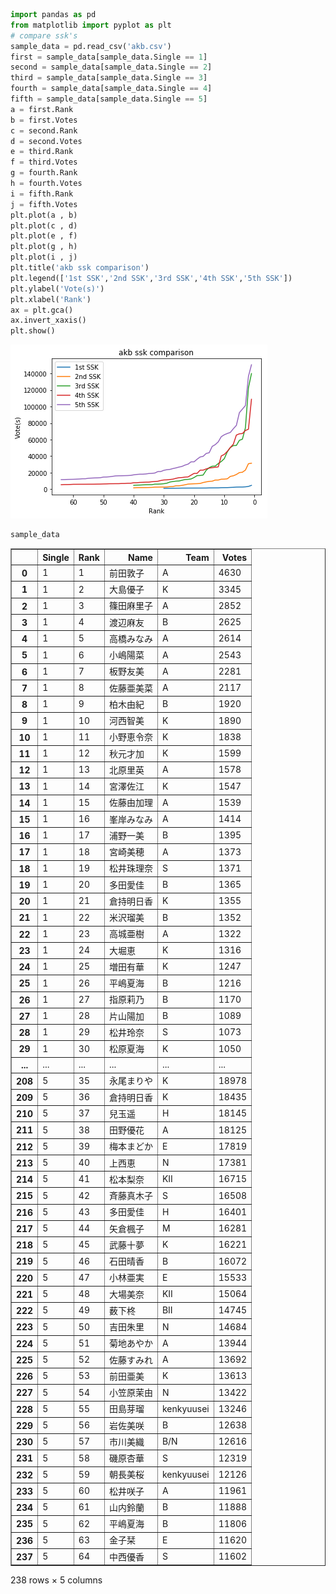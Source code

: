 

```python
import pandas as pd
from matplotlib import pyplot as plt
# compare ssk's
sample_data = pd.read_csv('akb.csv')
first = sample_data[sample_data.Single == 1]
second = sample_data[sample_data.Single == 2]
third = sample_data[sample_data.Single == 3]
fourth = sample_data[sample_data.Single == 4]
fifth = sample_data[sample_data.Single == 5]
a = first.Rank
b = first.Votes
c = second.Rank
d = second.Votes
e = third.Rank
f = third.Votes
g = fourth.Rank
h = fourth.Votes
i = fifth.Rank
j = fifth.Votes
plt.plot(a , b)
plt.plot(c , d)
plt.plot(e , f)
plt.plot(g , h)
plt.plot(i , j)
plt.title('akb ssk comparison')
plt.legend(['1st SSK','2nd SSK','3rd SSK','4th SSK','5th SSK'])
plt.ylabel('Vote(s)')
plt.xlabel('Rank')
ax = plt.gca()
ax.invert_xaxis()
plt.show()
```


![png](output_0_0.png)



```python
sample_data
```




<div>
<style scoped>
    .dataframe tbody tr th:only-of-type {
        vertical-align: middle;
    }

    .dataframe tbody tr th {
        vertical-align: top;
    }

    .dataframe thead th {
        text-align: right;
    }
</style>
<table border="1" class="dataframe">
  <thead>
    <tr style="text-align: right;">
      <th></th>
      <th>Single</th>
      <th>Rank</th>
      <th>Name</th>
      <th>Team</th>
      <th>Votes</th>
    </tr>
  </thead>
  <tbody>
    <tr>
      <th>0</th>
      <td>1</td>
      <td>1</td>
      <td>前田敦子</td>
      <td>A</td>
      <td>4630</td>
    </tr>
    <tr>
      <th>1</th>
      <td>1</td>
      <td>2</td>
      <td>大島優子</td>
      <td>K</td>
      <td>3345</td>
    </tr>
    <tr>
      <th>2</th>
      <td>1</td>
      <td>3</td>
      <td>篠田麻里子</td>
      <td>A</td>
      <td>2852</td>
    </tr>
    <tr>
      <th>3</th>
      <td>1</td>
      <td>4</td>
      <td>渡辺麻友</td>
      <td>B</td>
      <td>2625</td>
    </tr>
    <tr>
      <th>4</th>
      <td>1</td>
      <td>5</td>
      <td>高橋みなみ</td>
      <td>A</td>
      <td>2614</td>
    </tr>
    <tr>
      <th>5</th>
      <td>1</td>
      <td>6</td>
      <td>小嶋陽菜</td>
      <td>A</td>
      <td>2543</td>
    </tr>
    <tr>
      <th>6</th>
      <td>1</td>
      <td>7</td>
      <td>板野友美</td>
      <td>A</td>
      <td>2281</td>
    </tr>
    <tr>
      <th>7</th>
      <td>1</td>
      <td>8</td>
      <td>佐藤亜美菜</td>
      <td>A</td>
      <td>2117</td>
    </tr>
    <tr>
      <th>8</th>
      <td>1</td>
      <td>9</td>
      <td>柏木由紀</td>
      <td>B</td>
      <td>1920</td>
    </tr>
    <tr>
      <th>9</th>
      <td>1</td>
      <td>10</td>
      <td>河西智美</td>
      <td>K</td>
      <td>1890</td>
    </tr>
    <tr>
      <th>10</th>
      <td>1</td>
      <td>11</td>
      <td>小野恵令奈</td>
      <td>K</td>
      <td>1838</td>
    </tr>
    <tr>
      <th>11</th>
      <td>1</td>
      <td>12</td>
      <td>秋元才加</td>
      <td>K</td>
      <td>1599</td>
    </tr>
    <tr>
      <th>12</th>
      <td>1</td>
      <td>13</td>
      <td>北原里英</td>
      <td>A</td>
      <td>1578</td>
    </tr>
    <tr>
      <th>13</th>
      <td>1</td>
      <td>14</td>
      <td>宮澤佐江</td>
      <td>K</td>
      <td>1547</td>
    </tr>
    <tr>
      <th>14</th>
      <td>1</td>
      <td>15</td>
      <td>佐藤由加理</td>
      <td>A</td>
      <td>1539</td>
    </tr>
    <tr>
      <th>15</th>
      <td>1</td>
      <td>16</td>
      <td>峯岸みなみ</td>
      <td>A</td>
      <td>1414</td>
    </tr>
    <tr>
      <th>16</th>
      <td>1</td>
      <td>17</td>
      <td>浦野一美</td>
      <td>B</td>
      <td>1395</td>
    </tr>
    <tr>
      <th>17</th>
      <td>1</td>
      <td>18</td>
      <td>宮崎美穂</td>
      <td>A</td>
      <td>1373</td>
    </tr>
    <tr>
      <th>18</th>
      <td>1</td>
      <td>19</td>
      <td>松井珠理奈</td>
      <td>S</td>
      <td>1371</td>
    </tr>
    <tr>
      <th>19</th>
      <td>1</td>
      <td>20</td>
      <td>多田愛佳</td>
      <td>B</td>
      <td>1365</td>
    </tr>
    <tr>
      <th>20</th>
      <td>1</td>
      <td>21</td>
      <td>倉持明日香</td>
      <td>K</td>
      <td>1355</td>
    </tr>
    <tr>
      <th>21</th>
      <td>1</td>
      <td>22</td>
      <td>米沢瑠美</td>
      <td>B</td>
      <td>1352</td>
    </tr>
    <tr>
      <th>22</th>
      <td>1</td>
      <td>23</td>
      <td>高城亜樹</td>
      <td>A</td>
      <td>1322</td>
    </tr>
    <tr>
      <th>23</th>
      <td>1</td>
      <td>24</td>
      <td>大堀恵</td>
      <td>K</td>
      <td>1316</td>
    </tr>
    <tr>
      <th>24</th>
      <td>1</td>
      <td>25</td>
      <td>増田有華</td>
      <td>K</td>
      <td>1247</td>
    </tr>
    <tr>
      <th>25</th>
      <td>1</td>
      <td>26</td>
      <td>平嶋夏海</td>
      <td>B</td>
      <td>1216</td>
    </tr>
    <tr>
      <th>26</th>
      <td>1</td>
      <td>27</td>
      <td>指原莉乃</td>
      <td>B</td>
      <td>1170</td>
    </tr>
    <tr>
      <th>27</th>
      <td>1</td>
      <td>28</td>
      <td>片山陽加</td>
      <td>B</td>
      <td>1089</td>
    </tr>
    <tr>
      <th>28</th>
      <td>1</td>
      <td>29</td>
      <td>松井玲奈</td>
      <td>S</td>
      <td>1073</td>
    </tr>
    <tr>
      <th>29</th>
      <td>1</td>
      <td>30</td>
      <td>松原夏海</td>
      <td>K</td>
      <td>1050</td>
    </tr>
    <tr>
      <th>...</th>
      <td>...</td>
      <td>...</td>
      <td>...</td>
      <td>...</td>
      <td>...</td>
    </tr>
    <tr>
      <th>208</th>
      <td>5</td>
      <td>35</td>
      <td>永尾まりや</td>
      <td>K</td>
      <td>18978</td>
    </tr>
    <tr>
      <th>209</th>
      <td>5</td>
      <td>36</td>
      <td>倉持明日香</td>
      <td>K</td>
      <td>18435</td>
    </tr>
    <tr>
      <th>210</th>
      <td>5</td>
      <td>37</td>
      <td>兒玉遥</td>
      <td>H</td>
      <td>18145</td>
    </tr>
    <tr>
      <th>211</th>
      <td>5</td>
      <td>38</td>
      <td>田野優花</td>
      <td>A</td>
      <td>18125</td>
    </tr>
    <tr>
      <th>212</th>
      <td>5</td>
      <td>39</td>
      <td>梅本まどか</td>
      <td>E</td>
      <td>17819</td>
    </tr>
    <tr>
      <th>213</th>
      <td>5</td>
      <td>40</td>
      <td>上西恵</td>
      <td>N</td>
      <td>17381</td>
    </tr>
    <tr>
      <th>214</th>
      <td>5</td>
      <td>41</td>
      <td>松本梨奈</td>
      <td>KII</td>
      <td>16715</td>
    </tr>
    <tr>
      <th>215</th>
      <td>5</td>
      <td>42</td>
      <td>斉藤真木子</td>
      <td>S</td>
      <td>16508</td>
    </tr>
    <tr>
      <th>216</th>
      <td>5</td>
      <td>43</td>
      <td>多田愛佳</td>
      <td>H</td>
      <td>16401</td>
    </tr>
    <tr>
      <th>217</th>
      <td>5</td>
      <td>44</td>
      <td>矢倉楓子</td>
      <td>M</td>
      <td>16281</td>
    </tr>
    <tr>
      <th>218</th>
      <td>5</td>
      <td>45</td>
      <td>武藤十夢</td>
      <td>K</td>
      <td>16221</td>
    </tr>
    <tr>
      <th>219</th>
      <td>5</td>
      <td>46</td>
      <td>石田晴香</td>
      <td>B</td>
      <td>16072</td>
    </tr>
    <tr>
      <th>220</th>
      <td>5</td>
      <td>47</td>
      <td>小林亜実</td>
      <td>E</td>
      <td>15533</td>
    </tr>
    <tr>
      <th>221</th>
      <td>5</td>
      <td>48</td>
      <td>大場美奈</td>
      <td>KII</td>
      <td>15064</td>
    </tr>
    <tr>
      <th>222</th>
      <td>5</td>
      <td>49</td>
      <td>薮下柊</td>
      <td>BII</td>
      <td>14745</td>
    </tr>
    <tr>
      <th>223</th>
      <td>5</td>
      <td>50</td>
      <td>吉田朱里</td>
      <td>N</td>
      <td>14684</td>
    </tr>
    <tr>
      <th>224</th>
      <td>5</td>
      <td>51</td>
      <td>菊地あやか</td>
      <td>A</td>
      <td>13944</td>
    </tr>
    <tr>
      <th>225</th>
      <td>5</td>
      <td>52</td>
      <td>佐藤すみれ</td>
      <td>A</td>
      <td>13692</td>
    </tr>
    <tr>
      <th>226</th>
      <td>5</td>
      <td>53</td>
      <td>前田亜美</td>
      <td>K</td>
      <td>13613</td>
    </tr>
    <tr>
      <th>227</th>
      <td>5</td>
      <td>54</td>
      <td>小笠原茉由</td>
      <td>N</td>
      <td>13422</td>
    </tr>
    <tr>
      <th>228</th>
      <td>5</td>
      <td>55</td>
      <td>田島芽瑠</td>
      <td>kenkyuusei</td>
      <td>13246</td>
    </tr>
    <tr>
      <th>229</th>
      <td>5</td>
      <td>56</td>
      <td>岩佐美咲</td>
      <td>B</td>
      <td>12638</td>
    </tr>
    <tr>
      <th>230</th>
      <td>5</td>
      <td>57</td>
      <td>市川美織</td>
      <td>B/N</td>
      <td>12616</td>
    </tr>
    <tr>
      <th>231</th>
      <td>5</td>
      <td>58</td>
      <td>磯原杏華</td>
      <td>S</td>
      <td>12319</td>
    </tr>
    <tr>
      <th>232</th>
      <td>5</td>
      <td>59</td>
      <td>朝長美桜</td>
      <td>kenkyuusei</td>
      <td>12126</td>
    </tr>
    <tr>
      <th>233</th>
      <td>5</td>
      <td>60</td>
      <td>松井咲子</td>
      <td>A</td>
      <td>11961</td>
    </tr>
    <tr>
      <th>234</th>
      <td>5</td>
      <td>61</td>
      <td>山内鈴蘭</td>
      <td>B</td>
      <td>11888</td>
    </tr>
    <tr>
      <th>235</th>
      <td>5</td>
      <td>62</td>
      <td>平嶋夏海</td>
      <td>B</td>
      <td>11806</td>
    </tr>
    <tr>
      <th>236</th>
      <td>5</td>
      <td>63</td>
      <td>金子栞</td>
      <td>E</td>
      <td>11620</td>
    </tr>
    <tr>
      <th>237</th>
      <td>5</td>
      <td>64</td>
      <td>中西優香</td>
      <td>S</td>
      <td>11602</td>
    </tr>
  </tbody>
</table>
<p>238 rows × 5 columns</p>
</div>




```python

```
